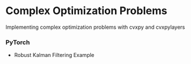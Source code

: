 # Complex Optimization Problems 

Implementing complex optimization problems with cvxpy and cvxpylayers


### PyTorch

- Robust Kalman Filtering Example
